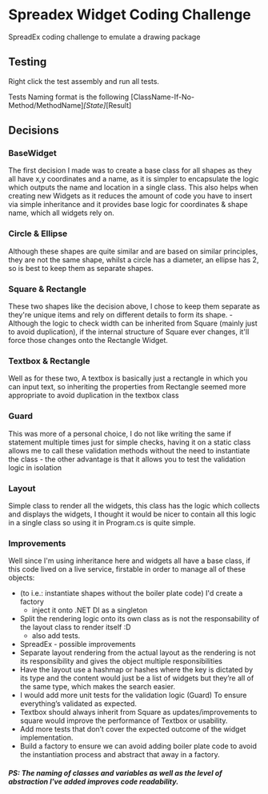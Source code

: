 # Spreadex Widget Coding Challenge

SpreadEx coding challenge to emulate a drawing package

## Testing

Right click the test assembly and run all tests.

Tests Naming format is the following [ClassName-If-No-Method/MethodName]_[State]_[Result]

## Decisions

### BaseWidget

The first decision I made was to create a base class for all shapes as they all have x,y coordinates and a name, as it is simpler to encapsulate the logic which outputs the name and location
in a single class. This also helps when creating new Widgets as it reduces the amount of code you have to insert via simple inheritance and it provides base logic for coordinates & shape name, which all widgets rely on.

### Circle & Ellipse

Although these shapes are quite similar and are based on similar principles, they are not the same shape, whilst a circle has a diameter, an ellipse has 2, so is best to keep them as separate shapes.

### Square & Rectangle

These two shapes like the decision above, I chose to keep them separate as they're unique items and rely on different details to form its shape.
    - Although the logic to check width can be inherited from Square (mainly just to avoid duplication), if the internal structure of Square ever changes, it'll force those changes onto the Rectangle Widget.

### Textbox & Rectangle

Well as for these two, A textbox is basically just a rectangle in which you can input text, so inheriting the properties from Rectangle seemed more appropriate to avoid duplication in the textbox class

### Guard

This was more of a personal choice, I do not like writing the same if statement multiple times just for simple checks, having it on a static class allows me to call these validation methods without the need to instantiate the class
    - the other advantage is that it allows you to test the validation logic in isolation

### Layout

Simple class to render all the widgets, this class has the logic which collects and displays the widgets, I thought it would be nicer to contain all this logic in a single class so using it in Program.cs is quite simple.

### Improvements

Well since I'm using inheritance here and widgets all have a base class, if this code lived on a live service, firstable in order to manage all of these objects:

- (to i.e.: instantiate shapes without the boiler plate code) I'd create a factory
  - inject it onto .NET DI as a singleton
- Split the rendering logic onto its own class as is not the responsability of the layout class to render itself :D
  - also add tests.
- SpreadEx - possible improvements
- Separate layout rendering from the actual layout as the rendering is not its responsibility and gives the object multiple responsibilities
- Have the layout use a hashmap or hashes where the key is dictated by its type and the content would just be a list of widgets but they’re all of the same type, which makes the search easier.
- I would add more unit tests for the validation logic (Guard) To ensure everything’s validated as expected.
- Textbox should always inherit from Square as updates/improvements to square would improve the performance of Textbox or usability.
- Add more tests that don’t cover the expected outcome of the widget implementation.
- Build a factory to ensure we can avoid adding boiler plate code to avoid the instantiation process and abstract that away in a factory. 

##### PS: The naming of classes and variables as well as the level of abstraction I've added improves code readability.
